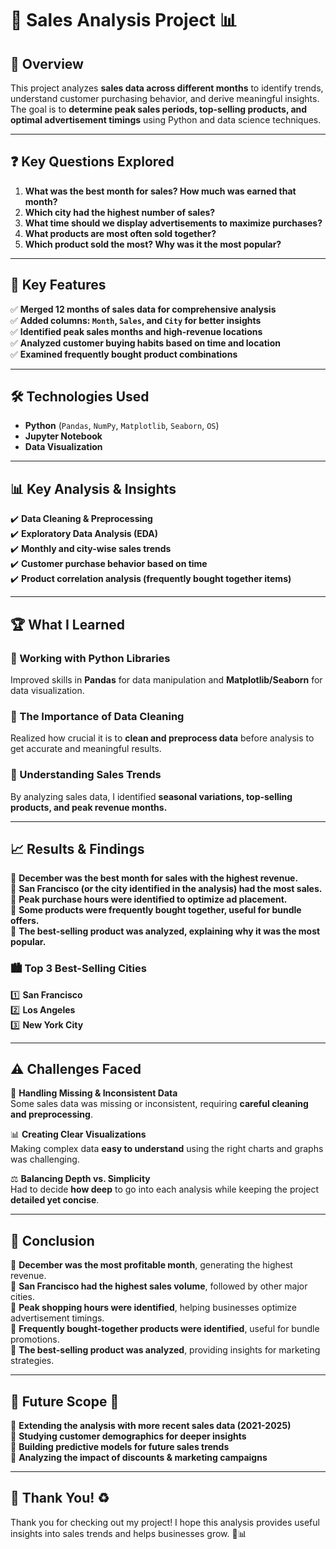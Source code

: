 # 🛒 Sales Analysis Project 📊  

## 📌 Overview  
This project analyzes **sales data across different months** to identify trends, understand customer purchasing behavior, and derive meaningful insights.  
The goal is to **determine peak sales periods, top-selling products, and optimal advertisement timings** using Python and data science techniques.  

---

## ❓ Key Questions Explored  
1. **What was the best month for sales? How much was earned that month?**  
2. **Which city had the highest number of sales?**  
3. **What time should we display advertisements to maximize purchases?**  
4. **What products are most often sold together?**  
5. **Which product sold the most? Why was it the most popular?**  

---

## 🔑 Key Features  
✅ **Merged 12 months of sales data for comprehensive analysis**  
✅ **Added columns: `Month`, `Sales`, and `City` for better insights**  
✅ **Identified peak sales months and high-revenue locations**  
✅ **Analyzed customer buying habits based on time and location**  
✅ **Examined frequently bought product combinations**  

---

## 🛠️ Technologies Used  
- **Python** (`Pandas`, `NumPy`, `Matplotlib`, `Seaborn`, `OS`)  
- **Jupyter Notebook**  
- **Data Visualization**  

---

## 📊 Key Analysis & Insights  
✔️ **Data Cleaning & Preprocessing**  
✔️ **Exploratory Data Analysis (EDA)**  
✔️ **Monthly and city-wise sales trends**  
✔️ **Customer purchase behavior based on time**  
✔️ **Product correlation analysis (frequently bought together items)**  

---

## 🏆 What I Learned  
### 🔹 Working with Python Libraries  
Improved skills in **Pandas** for data manipulation and **Matplotlib/Seaborn** for data visualization.  

### 🔹 The Importance of Data Cleaning  
Realized how crucial it is to **clean and preprocess data** before analysis to get accurate and meaningful results.  

### 🔹 Understanding Sales Trends  
By analyzing sales data, I identified **seasonal variations, top-selling products, and peak revenue months.**  

---

## 📈 Results & Findings  
📍 **December was the best month for sales with the highest revenue.**  
📍 **San Francisco (or the city identified in the analysis) had the most sales.**  
📍 **Peak purchase hours were identified to optimize ad placement.**  
📍 **Some products were frequently bought together, useful for bundle offers.**  
📍 **The best-selling product was analyzed, explaining why it was the most popular.**  

### 🏙️ Top 3 Best-Selling Cities  
1️⃣ **San Francisco**  
2️⃣ **Los Angeles**  
3️⃣ **New York City**  

---

## ⚠️ Challenges Faced  
🚧 **Handling Missing & Inconsistent Data**  
Some sales data was missing or inconsistent, requiring **careful cleaning and preprocessing**.  

📊 **Creating Clear Visualizations**  
Making complex data **easy to understand** using the right charts and graphs was challenging.  

⚖️ **Balancing Depth vs. Simplicity**  
Had to decide **how deep** to go into each analysis while keeping the project **detailed yet concise**.  

---

## 📌 Conclusion  
🔹 **December was the most profitable month**, generating the highest revenue.  
🔹 **San Francisco had the highest sales volume**, followed by other major cities.  
🔹 **Peak shopping hours were identified**, helping businesses optimize advertisement timings.  
🔹 **Frequently bought-together products were identified**, useful for bundle promotions.  
🔹 **The best-selling product was analyzed**, providing insights for marketing strategies.  

---

## 📌 Future Scope 🚀  
📍 **Extending the analysis with more recent sales data (2021-2025)**  
📍 **Studying customer demographics for deeper insights**  
📍 **Building predictive models for future sales trends**  
📍 **Analyzing the impact of discounts & marketing campaigns**  

---

## 🌱 Thank You! ♻️  
Thank you for checking out my project! I hope this analysis provides useful insights into sales trends and helps businesses grow. 🚀📊  
